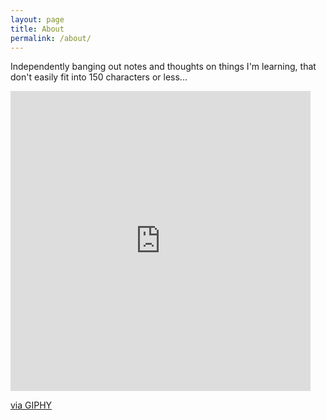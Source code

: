 ```yaml
---
layout: page
title: About
permalink: /about/
---
```


Independently banging out notes and thoughts on things I'm learning, that don't easily fit into 150 characters or less...

<iframe src="https://giphy.com/embed/JIX9t2j0ZTN9S" width="480" height="480" frameBorder="0" class="giphy-embed" allowFullScreen></iframe><p><a href="https://giphy.com/gifs/JIX9t2j0ZTN9S">via GIPHY</a></p>
